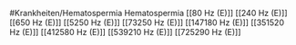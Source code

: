 #Krankheiten/Hematospermia
Hematospermia
[[80 Hz (E)]]
[[240 Hz (E)]]
[[650 Hz (E)]]
[[5250 Hz (E)]]
[[73250 Hz (E)]]
[[147180 Hz (E)]]
[[351520 Hz (E)]]
[[412580 Hz (E)]]
[[539210 Hz (E)]]
[[725290 Hz (E)]]